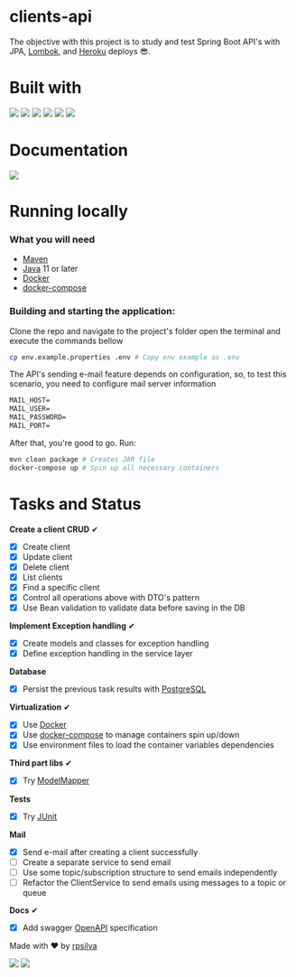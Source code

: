 # clients-api

The objective with this project is to study and test Spring Boot API's with JPA, [Lombok](https://projectlombok.org 
), and [Heroku](https://www.heroku.com) deploys 😎.

# Built with

<a href="https://spring.io/" target="_blank"><img src="https://img.shields.io/badge/spring-%236DB33F.svg?style=for-the-badge&logo=spring&logoColor=white" target="_blank" ></a> 
<a href="https://www.oracle.com/java/technologies/downloads" target="_blank"><img src="https://img.shields.io/badge/java-%23ED8B00.svg?style=for-the-badge&logo=java&logoColor=white" target="_blank" ></a> 
<a href="https://github.com/docker" target="_blank"><img src="https://img.shields.io/badge/docker-%230db7ed.svg?style=for-the-badge&logo=docker&logoColor=white" target="_blank" ></a> 
<a href="https://maven.apache.org/" target="_blank"><img src="https://img.shields.io/badge/Apache%20Maven-C71A36?style=for-the-badge&logo=Apache%20Maven&logoColor=white" target="_blank" ></a> 
<a href="https://www.heroku.com" target="_blank"><img src="https://img.shields.io/badge/heroku-%23430098.svg?style=for-the-badge&logo=heroku&logoColor=white" target="_blank" ></a> 
<a href="https://www.postgresql.org/" target="_blank"><img src="https://img.shields.io/badge/postgres-%23316192.svg?style=for-the-badge&logo=postgresql&logoColor=white" target="_blank" ></a> 

# Documentation
[![](https://raw.githubusercontent.com/swagger-api/swagger.io/wordpress/images/assets/SW-logo-clr.png)](https://app.swaggerhub.com/apis-docs/rpedrodasilva10/Clients/1.0.0)



# Running locally
### What you will need

* [Maven](https://maven.apache.org/)
* [Java](https://www.oracle.com/java/technologies/downloads/) 11 or later
* [Docker](https://github.com/docker)
* [docker-compose](https://github.com/docker/compose)

### Building and starting the application:
Clone the repo and navigate to the project's folder open the terminal and execute the commands bellow  
```sh
cp env.example.properties .env # Copy env example as .env
```
The API's sending e-mail feature depends on configuration, so, to test this scenario, you need to configure mail server information
```markdown
MAIL_HOST=
MAIL_USER=
MAIL_PASSWORD=
MAIL_PORT=
```
After that, you're good to go. Run: 
```sh
mvn clean package # Creates JAR file 
docker-compose up # Spin up all necessary containers
```


# Tasks and Status

**Create a client CRUD** ✔
- [X] Create client
- [X] Update client
- [X] Delete client
- [X] List clients
- [X] Find a specific client
- [X] Control all operations above with DTO's pattern
- [X] Use Bean validation to validate data before saving in the DB

**Implement Exception handling** ✔
- [X] Create models and classes for exception handling
- [X] Define exception handling in the service layer

**Database**
- [X] Persist the previous task results with [PostgreSQL](https://github.com/postgres)

**Virtualization** ✔
- [X] Use [Docker](https://github.com/docker)
- [X] Use [docker-compose](https://github.com/docker/compose) to manage containers spin up/down
- [X] Use environment files to load the container variables dependencies 

**Third part libs** ✔
- [X] Try [ModelMapper](https://github.com/modelmapper/modelmapper)

**Tests** 
- [X] Try [JUnit](https://github.com/junit-team/junit5)

**Mail**
- [X] Send e-mail after creating a client successfully
- [ ] Create a separate service to send email
- [ ] Use some topic/subscription structure to send emails independently
- [ ] Refactor the ClientService to send emails using messages to a topic or queue

**Docs** ✔
- [X] Add swagger [OpenAPI](https://swagger.io/specification/) specification

Made with ❤ by [rpsilva](https://github.com/rpedrodasilva10)
<div>  
  <a href = "mailto:rpedrodasilva10@gmail.com"><img src="https://img.shields.io/badge/-Gmail-%23333?style=for-the-badge&logo=gmail&logoColor=white" target="_blank"></a>
  <a href="https://www.linkedin.com/in/renan-silva-06018a104/" target="_blank"><img src="https://img.shields.io/badge/-LinkedIn-%230077B5?style=for-the-badge&logo=linkedin&logoColor=white" target="_blank"></a>  
</div>
